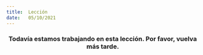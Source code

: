 ```yaml
---
title:  Lección
date:   05/10/2021
---
```


### <center>Todavía estamos trabajando en esta lección. Por favor, vuelva más tarde.</center>